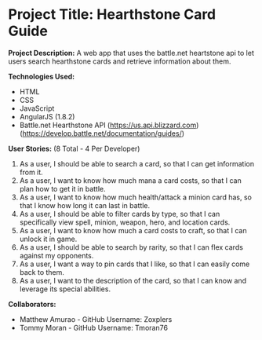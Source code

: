 # Project Title: Hearthstone Card Guide

**Project Description:** A web app that uses the battle.net heartstone api to let users search hearthstone cards and retrieve information about them. 

**Technologies Used:**

*   HTML
*   CSS
*   JavaScript
*   AngularJS (1.8.2)
*   Battle.net Hearthstone API (https://us.api.blizzard.com) (https://develop.battle.net/documentation/guides/)

**User Stories:** (8 Total - 4 Per Developer)

1.  As a user, I should be able to search a card, so that I can get information from it.
2.  As a user, I want to know how much mana a card costs, so that I can plan how to get it in battle.
3.  As a user, I want to know how much health/attack a minion card has, so that I know how long it can last in battle.
4.  As a user, I should be able to filter cards by type, so that I can specifically view spell, minion, weapon, hero, and location cards.
5.  As a user, I want to know how much a card costs to craft, so that I can unlock it in game.
6.  As a user, I should be able to search by rarity, so that I can flex cards against my opponents.
7.  As a user, I want a way to pin cards that I like, so that I can easily come back to them.
8.  As a user, I want to the description of the card, so that I can know and leverage its special abilities.

**Collaborators:**

*   Matthew Amurao - GitHub Username: Zoxplers
*   Tommy Moran - GitHub Username: Tmoran76
